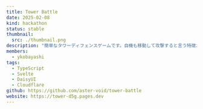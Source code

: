 ```yaml
---
title: Tower Battle
date: 2025-02-08
kind: hackathon
status: stable
thumbnail:
  src: ./thumbnail.png
description: "簡単なタワーディフェンスゲームです。自機も移動して攻撃すると言う特徴があります。"
members:
  - ykobayashi
tags:
  - TypeScript
  - Svelte
  - DaisyUI
  - Cloudflare
github: https://github.com/aster-void/tower-battle
website: https://tower-d5g.pages.dev
---
```


